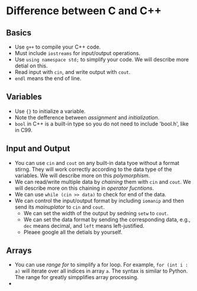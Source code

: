 # Difference between C and C++

## Basics
- Use `g++` to compile your C++ code.
- Must include `iostreams` for input/output operations.
- Use `using namespace std;` to simplify your code.  We will describe more detial on this.
- Read input with `cin`, and write output with `cout`.
- `endl` means the end of line.

## Variables
- Use `{}` to initialize a variable.
- Note the defference between *assignment* and *initialization*.
- `bool` in C++ is a built-in type so you do not need to include 'bool.h', like in C99.

## Input and Output
- You can use `cin` and `cout` on any built-in data tyoe without a format stirng.  They will work correctly according to the data type of the variables.  We will describe more on this *polymorphism*.
- We can read/write multiple data by *chaining* them with `cin` and `cout`.  We will describe more on this chaining in *operator fucntions*.
- We can use `while (cin >> data)` to check for end of the data.
- We can control the input/output format by including `iomanip` and then send its *mainuplator* to `cin` and `cout`.  
  - We can set the width of the output by sedning `setw` to `cout`.
  - We can set the data format by sending the corresponding data, e.g., `dec` means decimal, and `left` means left-justified. 
  - Pleaee google all the detials by yourself.

## Arrays
- You can use *range for* to simplify a for loop.  For example, `for (int i : a)` will iterate over all indices in array `a`. The syntax is similar to Python. The range for greatly simpplifies array processing. 
- 
